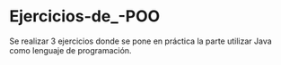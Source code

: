 # Ejercicios-de_-POO
Se realizar 3 ejercicios donde se pone en práctica la parte utilizar Java como lenguaje de programación.
